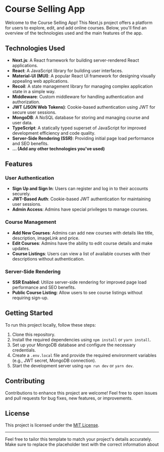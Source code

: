 # Course Selling App

Welcome to the Course Selling App! This Next.js project offers a platform for users to explore, edit, and add online courses. Below, you'll find an overview of the technologies used and the main features of the app.

## Technologies Used

- **Next.js**: A React framework for building server-rendered React applications.
- **React**: A JavaScript library for building user interfaces.
- **Material-UI (MUI)**: A popular React UI framework for designing visually appealing web applications.
- **Recoil**: A state management library for managing complex application state in a simple way.
- **Middleware**: Custom middleware for handling authentication and authorization.
- **JWT (JSON Web Tokens)**: Cookie-based authentication using JWT for secure user sessions.
- **MongoDB**: A NoSQL database for storing and managing course and user data.
- **TypeScript**: A statically typed superset of JavaScript for improved development efficiency and code quality.
- **Server-Side Rendering (SSR)**: Providing initial page load performance and SEO benefits.
- **... (Add any other technologies you've used)**

## Features

### User Authentication

- **Sign Up and Sign In**: Users can register and log in to their accounts securely.
- **JWT-Based Auth**: Cookie-based JWT authentication for maintaining user sessions.
- **Admin Access**: Admins have special privileges to manage courses.

### Course Management

- **Add New Courses**: Admins can add new courses with details like title, description, imageLink and price.
- **Edit Courses**: Admins have the ability to edit course details and make updates.
- **Course Listings**: Users can view a list of available courses with their descriptions without authentication.

### Server-Side Rendering

- **SSR Enabled**: Utilize server-side rendering for improved page load performance and SEO benefits.
- **Public Course Listing**: Allow users to see course listings without requiring sign-up.

## Getting Started

To run this project locally, follow these steps:

1. Clone this repository.
2. Install the required dependencies using `npm install` or `yarn install`.
3. Set up your MongoDB database and configure the necessary credentials.
4. Create a `.env.local` file and provide the required environment variables (e.g., JWT secret, MongoDB connection).
5. Start the development server using `npm run dev` or `yarn dev`.

## Contributing

Contributions to enhance this project are welcome! Feel free to open issues and pull requests for bug fixes, new features, or improvements.

## License

This project is licensed under the [MIT License](LICENSE).

---

Feel free to tailor this template to match your project's details accurately. Make sure to replace the placeholder text with the correct information about
